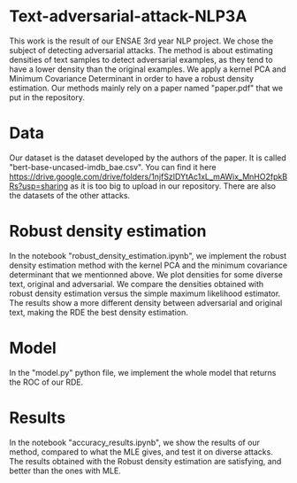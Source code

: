 # Text-adversarial-attack-NLP3A

This work is the result of our ENSAE 3rd year NLP project. We chose the subject of detecting adversarial attacks. The method is about estimating densities of text samples to detect adversarial examples, as they tend to have a lower density than the original examples. We apply a kernel PCA and Minimum Covariance Determinant in order to have a robust density estimation. Our methods mainly rely on a paper named "paper.pdf" that we put in the repository.

# Data

Our dataset is the dataset developed by the authors of the paper. It is called "bert-base-uncased-imdb_bae.csv". You can find it here https://drive.google.com/drive/folders/1njfSzIDYtAc1xL_mAWix_MnHO2fpkBRs?usp=sharing as it is too big to upload in our repository. There are also the datasets of the other attacks.

# Robust density estimation 

In the notebook "robust_density_estimation.ipynb", we implement the robust density estimation method with the kernel PCA and the minimum covariance determinant that we mentionned above. We plot densities for some diverse text, original and adversarial. We compare the densities obtained with robust density estimation versus the simple maximum likelihood estimator. The results show a more different density between adversarial and original text, making the RDE the best density estimation.

# Model

In the "model.py" python file, we implement the whole model that returns the ROC of our RDE.

# Results

In the notebook "accuracy_results.ipynb", we show the results of our method, compared to what the MLE gives, and test it on diverse attacks. The results obtained with the Robust density estimation are satisfying, and better than the ones with MLE.
